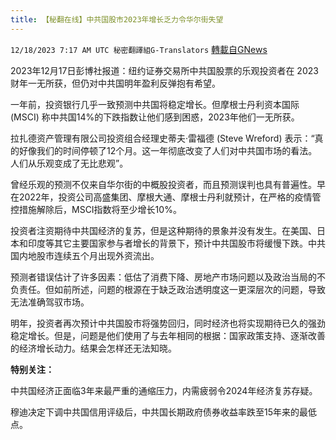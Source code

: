 ```yaml
---
title: 【秘翻在线】中共国股市2023年增长乏力令华尔街失望
---
```

`12/18/2023 7:17 AM UTC 秘密翻譯組G-Translators` [轉載自GNews](https://gnews.org/articles/2123243)

2023年12月17日彭博社报道：纽约证券交易所中共国股票的乐观投资者在 2023 财年一无所获，但仍对中共国明年盈利反弹抱有希望。

一年前，投资银行几乎一致预测中共国将稳定增长。但摩根士丹利资本国际 (MSCI) 称中共国14%的下跌指数让他们感到困惑，2023年他们一无所获。

拉扎德资产管理有限公司投资组合经理史蒂夫·雷福德 (Steve Wreford) 表示：“真的好像我们的时间停顿了12个月。这一年彻底改变了人们对中共国市场的看法。人们从乐观变成了无比悲观”。

曾经乐观的预测不仅来自华尔街的中概股投资者，而且预测误判也具有普遍性。早在2022年，投资公司高盛集团、摩根大通、摩根士丹利就预计，在严格的疫情管控措施解除后，MSCI指数将至少增长10%。

投资者注资期待中共国经济的复苏，但是这种期待的景象并没有发生。在美国、日本和印度等其它主要国家参与者增长的背景下，预计中共国股市将缓慢下跌。中共国内地股市连续五个月出现外资流出。

预测者错误估计了许多因素：低估了消费下降、房地产市场问题以及政治当局的不负责任。但如前所述，问题的根源在于缺乏政治透明度这一更深层次的问题，导致无法准确驾驭市场。

明年，投资者再次预计中共国股市将强势回归，同时经济也将实现期待已久的强劲稳定增长。但是，问题是他们使用了与去年相同的根据：国家政策支持、逐渐改善的经济增长动力。结果会怎样还无法知晓。

**特别关注：**

中共国经济正面临3年来最严重的通缩压力，内需疲弱令2024年经济复苏存疑。

穆迪决定下调中共国信用评级后，中共国长期政府债券收益率跌至15年来的最低点。
